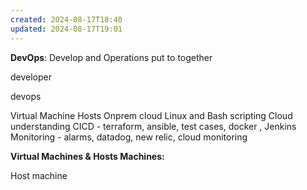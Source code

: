 ```yaml
---
created: 2024-08-17T18:40
updated: 2024-08-17T19:01
---
```



**DevOps**:
Develop and Operations put to together

developer


devops

Virtual Machine Hosts Onprem cloud
Linux and Bash scripting
Cloud understanding
CICD - terraform, ansible, test cases, docker , Jenkins
Monitoring - alarms, datadog, new relic, cloud monitoring


**Virtual Machines & Hosts Machines:**

Host machine 


